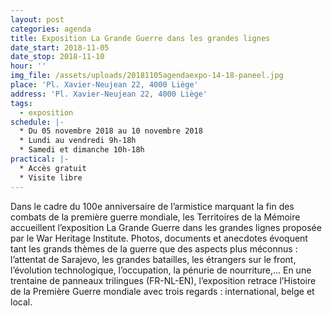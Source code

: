 ```yaml
---
layout: post
categories: agenda
title: Exposition La Grande Guerre dans les grandes lignes
date_start: 2018-11-05
date_stop: 2018-11-10
hour: ''
img_file: /assets/uploads/20181105agendaexpo-14-18-paneel.jpg
place: 'Pl. Xavier-Neujean 22, 4000 Liège'
address: 'Pl. Xavier-Neujean 22, 4000 Liège'
tags:
  - exposition
schedule: |-
  * Du 05 novembre 2018 au 10 novembre 2018
  * Lundi au vendredi 9h-18h
  * Samedi et dimanche 10h-18h
practical: |-
  * Accès gratuit 
  * Visite libre
---
```

Dans le cadre du 100e anniversaire de l’armistice marquant la fin des combats de la première guerre mondiale, les Territoires de la Mémoire accueillent l’exposition La Grande Guerre dans les grandes lignes proposée par le War Heritage Institute. Photos, documents et anecdotes évoquent tant les grands thèmes de la guerre que des aspects plus méconnus : l’attentat de Sarajevo, les grandes batailles, les étrangers sur le front, l’évolution technologique, l’occupation, la pénurie de nourriture,... En une trentaine de panneaux trilingues (FR-NL-EN), l’exposition retrace l’Histoire de la Première Guerre mondiale avec trois regards : international, belge et local. 
